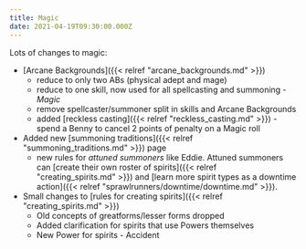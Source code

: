 ```yaml
---
title: Magic
date: 2021-04-19T09:30:00.000Z
---
```


Lots of changes to magic:

* [Arcane Backgrounds]({{< relref "arcane_backgrounds.md" >}})
  * reduce to only two ABs (physical adept and mage)
  * reduce to one skill, now used for all spellcasting and summoning - *Magic*
  * remove spellcaster/summoner split in skills and Arcane Backgrounds
  * added [reckless casting]({{< relref "reckless_casting.md" >}}) - spend a Benny to cancel 2 points of penalty on a Magic roll
* Added new [summoning traditions]({{< relref "summoning_traditions.md" >}}) page
  * new rules for *attuned summoners* like Eddie. Attuned summoners can [create their own roster of spirits]({{< relref "creating_spirits.md" >}}) and [learn more spirit types as a downtime action]({{< relref "sprawlrunners/downtime/downtime.md" >}}).
* Small changes to [rules for creating spirits]({{< relref "creating_spirits.md" >}}) 
  * Old concepts of greatforms/lesser forms dropped
  * Added clarification for spirits that use Powers themselves
  * New Power for spirits - Accident
<!--more-->